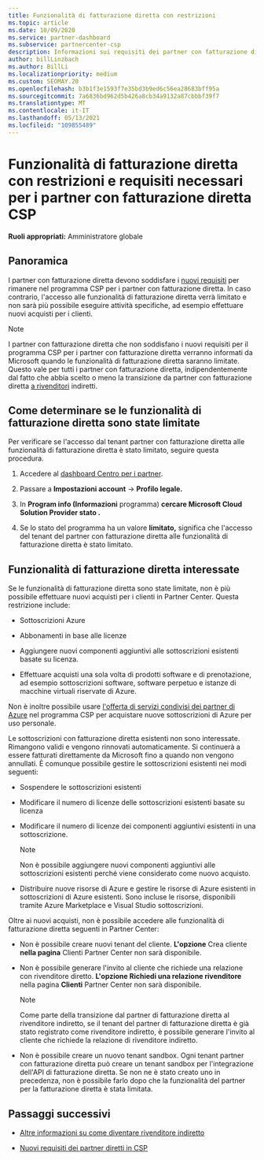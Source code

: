 ```yaml
---
title: Funzionalità di fatturazione diretta con restrizioni
ms.topic: article
ms.date: 10/09/2020
ms.service: partner-dashboard
ms.subservice: partnercenter-csp
description: Informazioni sui requisiti dei partner con fatturazione diretta CSP e su cosa fare per evitare che le funzionalità vengano limitate. Verificare se le funzionalità sono state limitate.
author: billLinzbach
ms.author: BillLi
ms.localizationpriority: medium
ms.custom: SEOMAY.20
ms.openlocfilehash: b3b1f3e1593f7e35bd3b9ed6c56ea28683bff95a
ms.sourcegitcommit: 7a6836bd962d5b426a8cb34a9132a87cbbbf39f7
ms.translationtype: MT
ms.contentlocale: it-IT
ms.lasthandoff: 05/13/2021
ms.locfileid: "109855489"
---
```

# <a name="restricted-direct-bill-capabilities-and-the-requirements-needed-for-csp-direct-bill-partners"></a>Funzionalità di fatturazione diretta con restrizioni e requisiti necessari per i partner con fatturazione diretta CSP

**Ruoli appropriati:** Amministratore globale

## <a name="overview"></a>Panoramica

I partner con fatturazione diretta devono soddisfare i [nuovi requisiti](direct-partner-new-requirements.md) per rimanere nel programma CSP per i partner con fatturazione diretta. In caso contrario, l'accesso alle funzionalità di fatturazione diretta verrà limitato e non sarà più possibile eseguire attività specifiche, ad esempio effettuare nuovi acquisti per i clienti.

> [!Note]
> I partner con fatturazione diretta che non soddisfano i nuovi requisiti per il programma CSP per i partner con fatturazione diretta verranno informati da Microsoft quando le funzionalità di fatturazione diretta saranno limitate. Questo vale per tutti i partner con fatturazione diretta, indipendentemente dal fatto che abbia scelto o meno la transizione da partner con fatturazione diretta [a rivenditori](transition-direct-to-indirect.md) indiretti.  

## <a name="how-to-tell-if-your-direct-bill-capabilities-has-been-restricted"></a>Come determinare se le funzionalità di fatturazione diretta sono state limitate

Per verificare se l'accesso dal tenant partner con fatturazione diretta alle funzionalità di fatturazione diretta è stato limitato, seguire questa procedura.

1. Accedere al [dashboard Centro per i partner](https://partner.microsoft.com/dashboard).

2. Passare a **Impostazioni account**  ->  **Profilo legale.**

3. In **Program info (Informazioni** programma) **cercare Microsoft Cloud Solution Provider stato .**

4. Se lo stato del programma ha un valore **limitato,** significa che l'accesso del tenant del partner con fatturazione diretta alle funzionalità di fatturazione diretta è stato limitato.

## <a name="affected-direct-bill-capabilities"></a>Funzionalità di fatturazione diretta interessate

Se le funzionalità di fatturazione diretta sono state limitate, non è più possibile effettuare nuovi acquisti per i clienti in Partner Center. Questa restrizione include:

- Sottoscrizioni Azure

- Abbonamenti in base alle licenze

- Aggiungere nuovi componenti aggiuntivi alle sottoscrizioni esistenti basate su licenza.

- Effettuare acquisti una sola volta di prodotti software e di prenotazione, ad esempio sottoscrizioni software, software perpetuo e istanze di macchine virtuali riservate di Azure.

Non è inoltre possibile usare [l'offerta di servizi condivisi dei partner di Azure](shared-services.md) nel programma CSP per acquistare nuove sottoscrizioni di Azure per uso personale.

Le sottoscrizioni con fatturazione diretta esistenti non sono interessate. Rimangono validi e vengono rinnovati automaticamente. Si continuerà a essere fatturati direttamente da Microsoft fino a quando non vengono annullati. È comunque possibile gestire le sottoscrizioni esistenti nei modi seguenti:

- Sospendere le sottoscrizioni esistenti

- Modificare il numero di licenze delle sottoscrizioni esistenti basate su licenza

- Modificare il numero di licenze dei componenti aggiuntivi esistenti in una sottoscrizione. 

    >[!Note]
    >Non è possibile aggiungere nuovi componenti aggiuntivi alle sottoscrizioni esistenti perché viene considerato come nuovo acquisto.

- Distribuire nuove risorse di Azure e gestire le risorse di Azure esistenti in sottoscrizioni di Azure esistenti. Sono incluse le risorse, disponibili tramite Azure Marketplace e Visual Studio sottoscrizioni.

Oltre ai nuovi acquisti, non è possibile accedere alle funzionalità di fatturazione diretta seguenti in Partner Center:

- Non è possibile creare nuovi tenant del cliente. **L'opzione** Crea cliente **nella pagina** Clienti Partner Center non sarà disponibile.

- Non è possibile generare l'invito al cliente che richiede una relazione con rivenditore diretto. **L'opzione Richiedi una relazione rivenditore** nella pagina **Clienti** Partner Center non sarà disponibile.

    >[!NOTE]
    >Come parte della transizione dal partner di fatturazione diretta al rivenditore indiretto, se il tenant del partner di fatturazione diretta è già stato registrato come rivenditore indiretto, è possibile generare l'invito al cliente che richiede la relazione di rivenditore indiretto.

- Non è possibile creare un nuovo tenant sandbox. Ogni tenant partner con fatturazione diretta può creare un tenant sandbox per l'integrazione dell'API di fatturazione diretta. Se non ne è stato creato uno in precedenza, non è possibile farlo dopo che la funzionalità del partner per la fatturazione diretta è stata limitata.  

## <a name="next-steps"></a>Passaggi successivi

- [Altre informazioni su come diventare rivenditore indiretto](https://assetsprod.microsoft.com/csp-directbill-to-indirect-transition.pdf)

- [Nuovi requisiti dei partner diretti in CSP](direct-partner-new-requirements.md)
